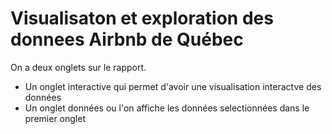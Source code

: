 #  Visualisaton et exploration des donnees Airbnb de Québec

 
 On a deux onglets sur le rapport. 
  - Un onglet interactive qui permet d'avoir une visualisation interactve des données
  - Un onglet données ou l'on affiche les données selectionnées dans le premier onglet
